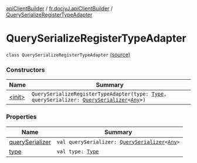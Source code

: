 [apiClientBuilder](../../index.md) / [fr.docjyJ.apiClientBuilder](../index.md) / [QuerySerializeRegisterTypeAdapter](./index.md)

# QuerySerializeRegisterTypeAdapter

`class QuerySerializeRegisterTypeAdapter` [(source)](https://github.com/docjyj/apiClientBuilder/tree/master/src/main/kotlin/fr/docjyJ/apiClientBuilder/QuerySerializeRegisterTypeAdapter.kt#L5)

### Constructors

| Name | Summary |
|---|---|
| [&lt;init&gt;](-init-.md) | `QuerySerializeRegisterTypeAdapter(type: `[`Type`](https://docs.oracle.com/javase/6/docs/api/java/lang/reflect/Type.html)`, querySerializer: `[`QuerySerializer`](../-query-serializer/index.md)`<`[`Any`](https://kotlinlang.org/api/latest/jvm/stdlib/kotlin/-any/index.html)`>)` |

### Properties

| Name | Summary |
|---|---|
| [querySerializer](query-serializer.md) | `val querySerializer: `[`QuerySerializer`](../-query-serializer/index.md)`<`[`Any`](https://kotlinlang.org/api/latest/jvm/stdlib/kotlin/-any/index.html)`>` |
| [type](type.md) | `val type: `[`Type`](https://docs.oracle.com/javase/6/docs/api/java/lang/reflect/Type.html) |
